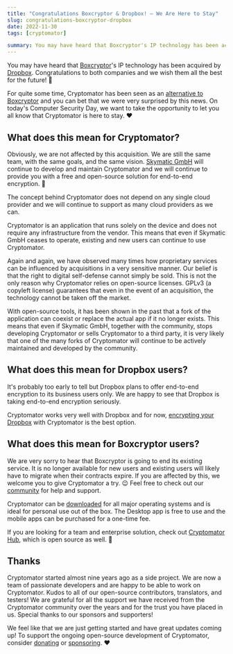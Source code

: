```yaml
---
title: "Congratulations Boxcryptor & Dropbox! – We Are Here to Stay"
slug: congratulations-boxcryptor-dropbox
date: 2022-11-30
tags: [cryptomator]

summary: You may have heard that Boxcryptor's IP technology has been acquired by Dropbox. Congratulations to both companies and we wish them all the best for the future!
---
```

You may have heard that [Boxcryptor](https://www.boxcryptor.com/en/blog/post/new-chapter-with-dropbox/)'s IP technology has been acquired by [Dropbox](https://blog.dropbox.com/topics/company/dropbox-to-acquire-boxcryptor-assets-bring-end-to-end-encryption-to-business-users). Congratulations to both companies and we wish them all the best for the future! :tada:

For quite some time, Cryptomator has been seen as an [alternative to Boxcryptor](/boxcryptor-alternative/) and you can bet that we were very surprised by this news. On today's Computer Security Day, we want to take the opportunity to let you all know that Cryptomator is here to stay. :heart:

## What does this mean for Cryptomator?

Obviously, we are not affected by this acquisition. We are still the same team, with the same goals, and the same vision. [Skymatic GmbH](https://skymatic.de/) will continue to develop and maintain Cryptomator and we will continue to provide you with a free and open-source solution for end-to-end encryption. :rocket:

The concept behind Cryptomator does not depend on any single cloud provider and we will continue to support as many cloud providers as we can.

Cryptomator is an application that runs solely on the device and does not require any infrastructure from the vendor. This means that even if Skymatic GmbH ceases to operate, existing and new users can continue to use Cryptomator.

Again and again, we have observed many times how proprietary services can be influenced by acquisitions in a very sensitive manner. Our belief is that the right to digital self-defense cannot simply be sold. This is not the only reason why Cryptomator relies on open-source licenses. GPLv3 (a copyleft license) guarantees that even in the event of an acquisition, the technology cannot be taken off the market.

With open-source tools, it has been shown in the past that a fork of the application can coexist or replace the actual app if it no longer exists. This means that even if Skymatic GmbH, together with the community, stops developing Cryptomator or sells Cryptomator to a third party, it is very likely that one of the many forks of Cryptomator will continue to be actively maintained and developed by the community.

## What does this mean for Dropbox users?

It's probably too early to tell but Dropbox plans to offer end-to-end encryption to its business users only. We are happy to see that Dropbox is taking end-to-end encryption seriously.

Cryptomator works very well with Dropbox and for now, [encrypting your Dropbox](/encrypt-dropbox/) with Cryptomator is the best option.

## What does this mean for Boxcryptor users?

We are very sorry to hear that Boxcryptor is going to end its existing service. It is no longer available for new users and existing users will likely have to migrate when their contracts expire. If you are affected by this, we welcome you to give Cryptomator a try. :wink: Feel free to check out our [community](https://community.cryptomator.org/) for help and support.

Cryptomator can be [downloaded](/downloads/) for all major operating systems and is ideal for personal use out of the box. The Desktop app is free to use and the mobile apps can be purchased for a one-time fee.

If you are looking for a team and enterprise solution, check out [Cryptomator Hub](/hub/), which is open source as well. :tada:

## Thanks

Cryptomator started almost nine years ago as a side project. We are now a team of passionate developers and are happy to be able to work on Cryptomator. Kudos to all of our open-source contributors, translators, and testers! We are grateful for all the support we have received from the Cryptomator community over the years and for the trust you have placed in us. Special thanks to our sponsors and supporters!

We feel like that we are just getting started and have great updates coming up! To support the ongoing open-source development of Cryptomator, consider [donating](/donate/) or [sponsoring](/sponsors/). :heart:
